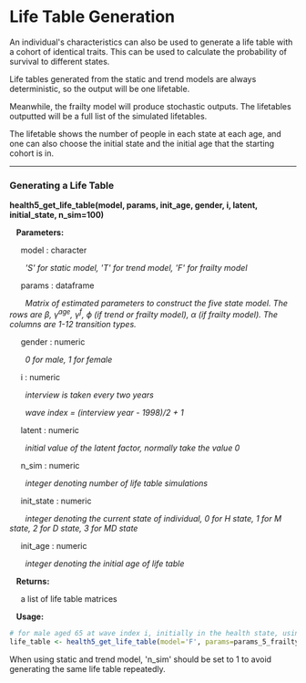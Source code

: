 # Life Table Generation

An individual's characteristics can also be used to generate a life table with a cohort of identical
traits. This can be used to calculate the probability of survival to different states.

Life tables generated from the static and trend models are always deterministic, so the output will be one lifetable.

Meanwhile, the frailty model will produce stochastic outputs. The lifetables outputted will be 
a full list of the simulated lifetables. 

The lifetable shows the number of people in each state at each age, and one can also choose
the initial state and the initial age that the starting cohort is in.

--- 

### Generating a Life Table

**health5_get_life_table(model, params, init_age, gender, i, latent, initial_state, n_sim=100)**

&nbsp;&nbsp; **Parameters:**

&nbsp;&nbsp;&nbsp;&nbsp; model : character

&nbsp;&nbsp;&nbsp;&nbsp;&nbsp;&nbsp; *'S' for static model, 'T' for trend model, 'F' for frailty model*

&nbsp;&nbsp;&nbsp;&nbsp; params : dataframe

&nbsp;&nbsp;&nbsp;&nbsp;&nbsp;&nbsp; *Matrix of estimated parameters to construct the five  state model. The rows are $\beta$, $\gamma^{\text{age}}$, $\gamma^{\text{f}}$, $\phi$ (if trend or frailty model), $\alpha$ (if frailty model). The columns are 1-12 transition types.*

&nbsp;&nbsp;&nbsp;&nbsp; gender : numeric

&nbsp;&nbsp;&nbsp;&nbsp;&nbsp;&nbsp; *0 for male, 1 for female*

&nbsp;&nbsp;&nbsp;&nbsp; i : numeric

&nbsp;&nbsp;&nbsp;&nbsp;&nbsp;&nbsp; *interview is taken every two years* 

&nbsp;&nbsp;&nbsp;&nbsp;&nbsp;&nbsp; *wave index = (interview year - 1998)/2 + 1* 

&nbsp;&nbsp;&nbsp;&nbsp; latent : numeric

&nbsp;&nbsp;&nbsp;&nbsp;&nbsp;&nbsp; *initial value of the latent factor, normally take the value 0*

&nbsp;&nbsp;&nbsp;&nbsp; n_sim : numeric

&nbsp;&nbsp;&nbsp;&nbsp;&nbsp;&nbsp; *integer denoting number of life table simulations*

&nbsp;&nbsp;&nbsp;&nbsp; init_state : numeric

&nbsp;&nbsp;&nbsp;&nbsp;&nbsp;&nbsp; *integer denoting the current state of individual, 0 for H state, 1 for M state, 2 for D state, 3 for MD state*

&nbsp;&nbsp;&nbsp;&nbsp; init_age : numeric

&nbsp;&nbsp;&nbsp;&nbsp;&nbsp;&nbsp; *integer denoting the initial age of life table*

&nbsp;&nbsp; **Returns:**

&nbsp;&nbsp;&nbsp;&nbsp; a list of life table matrices

&nbsp;&nbsp; **Usage:**

```r
# for male aged 65 at wave index i, initially in the health state, using the frailty model with parameters 'params'
life_table <- health5_get_life_table(model='F', params=params_5_frailty, init_age=65, gender=0, i=8, latent=0, initial_state=0, n_sim=100)
```

When using static and trend model, 'n_sim' should be set to 1 to avoid generating the same life table repeatedly. 